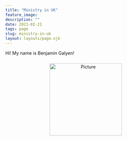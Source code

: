 ```yaml
---
title: "Ministry in UK"
feature_image: 
description: ""
date: 2021-02-21
tags: page
slug: ministry-in-uk
layout: layouts/page.njk
---
```


Hi! My name is Benjamin Galyen!

<div class="wsite-image wsite-image-border-none " style="padding-top:10px;padding-bottom:10px;margin-left:0px;margin-right:0px;text-align:center">
<a href="http://www.beechesroadbaptistchapel.org.uk" target="_blank">
<img src="/images/beechesrdurlpic.png" alt="Picture" style="width:226;max-width:100%">
</a>
</div>

